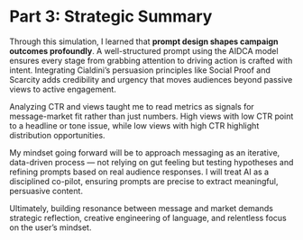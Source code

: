 # Part 3: Strategic Summary

Through this simulation, I learned that **prompt design shapes campaign outcomes profoundly**. A well-structured prompt using the AIDCA model ensures every stage from grabbing attention to driving action is crafted with intent. Integrating Cialdini’s persuasion principles like Social Proof and Scarcity adds credibility and urgency that moves audiences beyond passive views to active engagement.

Analyzing CTR and views taught me to read metrics as signals for message-market fit rather than just numbers. High views with low CTR point to a headline or tone issue, while low views with high CTR highlight distribution opportunities.

My mindset going forward will be to approach messaging as an iterative, data-driven process — not relying on gut feeling but testing hypotheses and refining prompts based on real audience responses. I will treat AI as a disciplined co-pilot, ensuring prompts are precise to extract meaningful, persuasive content.

Ultimately, building resonance between message and market demands strategic reflection, creative engineering of language, and relentless focus on the user’s mindset.
